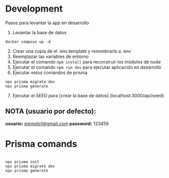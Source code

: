 # Development
Pasos para levantar la app en desarrollo


1. Levantar la base de datos
```
docker compose up -d
```
2. Crear una copia de el .env.template y renombrarlo a .env
3. Reemplazar las variables de entorno
4. Ejecutar el comando ``` npm install ``` para reconstruir los módulos de node
5. Ejecutar el comando ``` npm run dev ``` para ejecutar aplicación en desarrollo
6. Ejecutar estos comandos de prisma
```
npx prisma migrate dev
npx prisma generate
``` 
7. Ejecutar el SEED para [crear la base de datos] (localhost:3000/api/seed) 

## NOTA (usuario por defecto):
__usuario:__ ejemplo1@gmail.com
__password:__ 123456

# Prisma comands
```

npx prisma init
npx prisma migrate dev
npx prisma generate

```